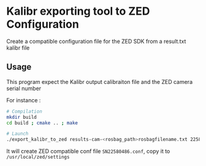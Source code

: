 # Kalibr exporting tool to ZED Configuration

Create a compatible configuration file for the ZED SDK from a result.txt kalibr file

## Usage

This program expect the Kalibr output calibraiton file and the ZED camera serial number

For instance :


```bash
# Compilation
mkdir build
cd build ; cmake .. ; make

# Launch
./export_kalibr_to_zed results-cam-<rosbag_path>rosbagfilename.txt 22580486
```

It will create ZED compatible conf file `SN22580486.conf`, copy it to `/usr/local/zed/settings`
